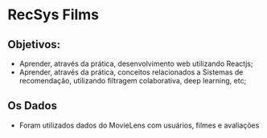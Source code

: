 # RecSys Films

## Objetivos:
  + Aprender, através da prática, desenvolvimento web utilizando Reactjs;
  + Aprender, através da prática, conceitos relacionados a Sistemas de recomendação, utilizando filtragem colaborativa, deep learning, etc;  

## Os Dados
  * Foram utilizados dados do MovieLens com usuários, filmes e avaliações

